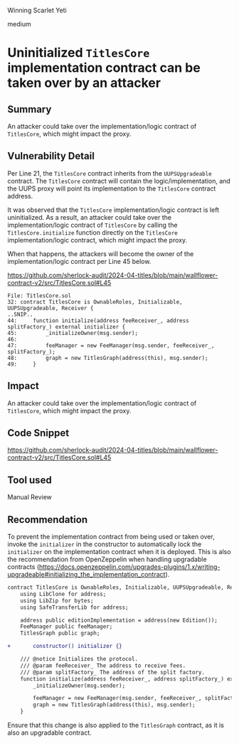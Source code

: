 Winning Scarlet Yeti

medium

# Uninitialized `TitlesCore` implementation contract can be taken over by an attacker

## Summary

An attacker could take over the implementation/logic contract of  `TitlesCore`, which might impact the proxy.

## Vulnerability Detail

Per Line 21, the `TitlesCore` contract inherits from the `UUPSUpgradeable` contract. The `TitlesCore` contract will contain the logic/implementation, and the UUPS proxy will point its implementation to the `TitlesCore` contract address.

It was observed that the `TitlesCore` implementation/logic contract is left uninitialized. As a result, an attacker could take over the implementation/logic contract of  `TitlesCore` by calling the `TitlesCore.initialize` function directly on the `TitlesCore` implementation/logic contract, which might impact the proxy.

When that happens, the attackers will become the owner of the implementation/logic contract per Line 45 below.

https://github.com/sherlock-audit/2024-04-titles/blob/main/wallflower-contract-v2/src/TitlesCore.sol#L45

```solidity
File: TitlesCore.sol
32: contract TitlesCore is OwnableRoles, Initializable, UUPSUpgradeable, Receiver {
..SNIP..
44:     function initialize(address feeReceiver_, address splitFactory_) external initializer {
45:         _initializeOwner(msg.sender);
46: 
47:         feeManager = new FeeManager(msg.sender, feeReceiver_, splitFactory_);
48:         graph = new TitlesGraph(address(this), msg.sender);
49:     }
```

## Impact

An attacker could take over the implementation/logic contract of  `TitlesCore`, which might impact the proxy.

## Code Snippet

https://github.com/sherlock-audit/2024-04-titles/blob/main/wallflower-contract-v2/src/TitlesCore.sol#L45

## Tool used

Manual Review

## Recommendation

To prevent the implementation contract from being used or taken over, invoke the `initializer` in the constructor to automatically lock the `initializer` on the implementation contract when it is deployed. This is also the recommendation from OpenZeppelin when handling upgradable contracts (https://docs.openzeppelin.com/upgrades-plugins/1.x/writing-upgradeable#initializing_the_implementation_contract).

```diff
contract TitlesCore is OwnableRoles, Initializable, UUPSUpgradeable, Receiver {
    using LibClone for address;
    using LibZip for bytes;
    using SafeTransferLib for address;

    address public editionImplementation = address(new Edition());
    FeeManager public feeManager;
    TitlesGraph public graph;

+		constructor() initializer {}

    /// @notice Initializes the protocol.
    /// @param feeReceiver_ The address to receive fees.
    /// @param splitFactory_ The address of the split factory.
    function initialize(address feeReceiver_, address splitFactory_) external initializer {
        _initializeOwner(msg.sender);

        feeManager = new FeeManager(msg.sender, feeReceiver_, splitFactory_);
        graph = new TitlesGraph(address(this), msg.sender);
    }
```

Ensure that this change is also applied to the `TitlesGraph` contract, as it is also an upgradable contract.